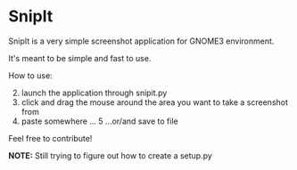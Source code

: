 # SnipIt
SnipIt is a very simple screenshot application for GNOME3 environment.

It's meant to be simple and fast to use.


How to use:

2. launch the application through snipit.py
3. click and drag the mouse around the area you want to take a screenshot from
4. paste somewhere ...
5  ...or/and save to file

Feel free to contribute!

**NOTE:** Still trying to figure out how to create a setup.py
